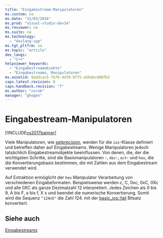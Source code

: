 ```yaml
---
title: "Eingabestream-Manipulatoren"
ms.custom: na
ms.date: "12/03/2016"
ms.prod: "visual-studio-dev14"
ms.reviewer: na
ms.suite: na
ms.technology: 
  - "devlang-cpp"
ms.tgt_pltfrm: na
ms.topic: "article"
dev_langs: 
  - "C++"
helpviewer_keywords: 
  - "Eingabestreamobjekte"
  - "Eingabestreams, Manipulatoren"
ms.assetid: 0addcacb-7b7b-4d70-9775-a59abc400fb3
caps.latest.revision: 8
caps.handback.revision: "7"
ms.author: "corob"
manager: "ghogen"
---
```

# Eingabestream-Manipulatoren
[!INCLUDE[vs2017banner](../assembler/inline/includes/vs2017banner.md)]

Viele Manipulatoren, wie [setprecision](../Topic/setprecision.md), werden für die `ios`\-Klasse definiert und betreffen daher auf Eingabestreams.  Wenige Manipulatoren jedoch tatsächlich Eingabestreamobjekte beeinflussen.  Von denen, die, der die wichtigsten Schritte, sind die Basismanipulatoren \-, `dec`\-, `oct`\- und `hex`, die die Konvertierungsbasis bestimmen, die mit Zahlen aus dem Eingabestream verwendet wird.  
  
 Auf Extraktion ermöglicht der `hex` Manipulator Verarbeitung von verschiedenen Eingabeformaten.  Beispielsweise werden c, C, 0xc, 0xC, 0Xc und alle 0XC als ganze Dezimalzahl 12 interpretiert.  Jedes Zeichen als 0 bis 9, A bis F, a bis f, X x und beendet die numerische Konvertierung.  Somit wird die Sequenz `"124n5"` die Zahl 124. mit der [basic\_ios::fail](../Topic/basic_ios::fail.md) Bitsatz konvertiert.  
  
## Siehe auch  
 [Eingabestreams](../standard-library/input-streams.md)
